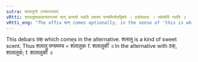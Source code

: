 ```yaml
---
sutra: शलालुनो ऽन्यतरस्याम्
vRtti: शलालुशब्दादन्यतरस्यां ष्ठन् प्रत्ययो भवति तदस्य पण्यमित्येतद्विषये । ठकोपवादः । पक्षेसोपि भवति ॥
vRtti_eng: "The affix ष्ठन् comes optionally, in the sense of 'this is whose saleable commodity' after the word '_salalun_'."
---
```

This debars ठक् which comes in the alternative. शलालु is a kind of sweet scent. Thus शलालु पण्यमस्य = श꣡लालुकः f. शलालुकी꣡ ॥ In the alternative with ठक्, शालालुक꣡; f. शालालुकी꣡ ॥

